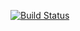 [![Build Status](https://travis-ci.org/sodakits/boot.svg?branch=master)](https://travis-ci.org/sodakits/boot)